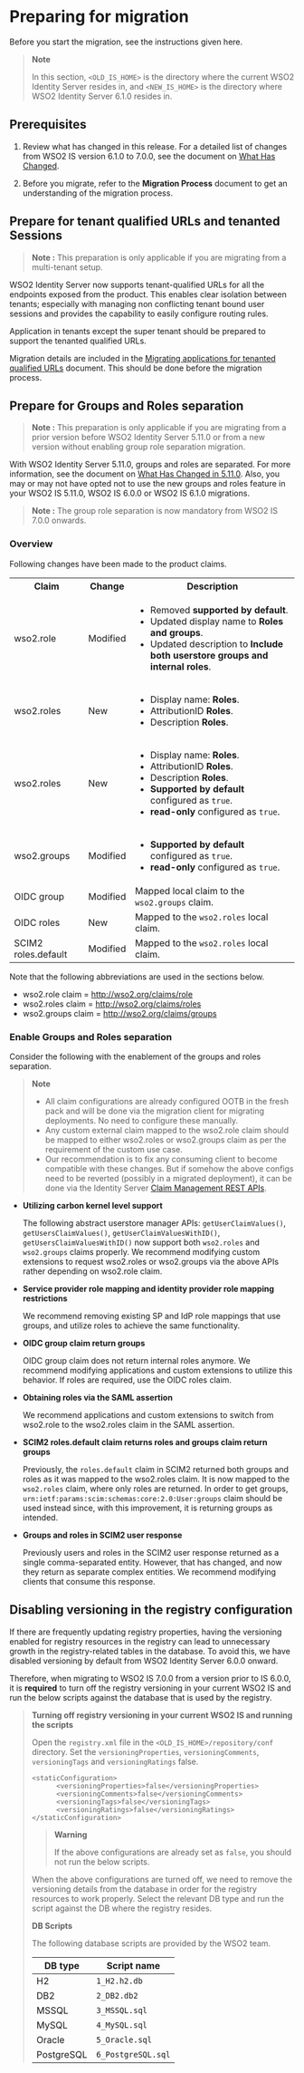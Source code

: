 # Preparing for migration

Before you start the migration, see the instructions given here.

> **Note**
>
> In this section, `<OLD_IS_HOME>` is the directory where the current WSO2 Identity Server resides in, and `<NEW_IS_HOME>` is the directory where WSO2 Identity Server 6.1.0 resides in.

## Prerequisites

1. Review what has changed in this release. For a detailed list of changes from WSO2 IS version 6.1.0 to 7.0.0, see the document on [What Has Changed](what-has-changed.md).

2. Before you migrate, refer to the **Migration Process** document to get an understanding of the migration process.

## Prepare for tenant qualified URLs and tenanted Sessions

>**Note :** This preparation is only applicable if you are migrating from a multi-tenant setup.

WSO2 Identity Server now supports tenant-qualified URLs for all the endpoints exposed from the product. This enables clear
isolation between tenants; especially with managing non conflicting tenant bound user sessions and provides the
capability to easily configure routing rules.

Application in tenants except the super tenant should be prepared to support the tenanted qualified URLs.

Migration details are included in the
[Migrating applications for tenanted qualified URLs](migrating-applications-for-tenanted-qualified-urls.md) document. This should be done before the migration process.

## Prepare for Groups and Roles separation

>**Note :** This preparation is only applicable if you are migrating from a prior version before WSO2 Identity Server 5.11.0 or from a new version without enabling group role separation migration.

With WSO2 Identity Server 5.11.0, groups and roles are separated. For more information, see the document on [What Has Changed in 5.11.0](../is-5.11.0/migrating-what-has-changed.md). Also, you may or may not have opted not to use the new groups and roles feature in your WSO2 IS 5.11.0, WSO2 IS 6.0.0 or WSO2 IS 6.1.0 migrations.

>**Note :** The group role separation is now mandatory from WSO2 IS 7.0.0 onwards.

### Overview

Following changes have been made to the product claims.

<table>
    <tr>
        <th>Claim</th>
        <th>Change</th>
        <th>Description</th>
    </tr>
    <tr>
        <td>wso2.role</td>
        <td>Modified</td>
        <td>
            <ul>
                <li>Removed <b>supported by default</b>.</li>
                <li>Updated display name to <b>Roles and groups</b>.</li>
                <li>Updated description to <b>Include both userstore groups and internal roles</b>.</li>
            </ul>
        </td>
    </tr>
    <tr>
        <td>wso2.roles</td>
        <td>New</td>
        <td>
            <ul>
                <li>Display name: <b>Roles</b>.</li>
                <li>AttributionID <b>Roles</b>.</li>
                <li>Description <b>Roles</b>.</li>
            </ul>
        </td>
    </tr>
    <tr>
        <td>wso2.roles</td>
        <td>New</td>
        <td>
            <ul>
                <li>Display name: <b>Roles</b>.</li>
                <li>AttributionID <b>Roles</b>.</li>
                <li>Description <b>Roles</b>.</li>
                <li><b>Supported by default</b> configured as <code>true</code>.</li>
                <li><b>read-only</b> configured as <code>true</code>.</li>
            </ul>
        </td>
    </tr>
    <tr>
        <td>wso2.groups</td>
        <td>Modified</td>
        <td>
            <ul>
                <li><b>Supported by default</b> configured as <code>true</code>.</li>
                <li><b>read-only</b> configured as <code>true</code>.</li>
            </ul>
        </td>
    </tr>
    <tr>
        <td>OIDC group</td>
        <td>Modified</td>
        <td>
            Mapped local claim to the <code>wso2.groups</code> claim.
        </td>
    </tr>
    <tr>
        <td>OIDC roles</td>
        <td>New</td>
        <td>
            Mapped to the <code>wso2.roles</code> local claim.
        </td>
    </tr>
    <tr>
        <td>SCIM2 roles.default</td>
        <td>Modified</td>
        <td>
            Mapped to the <code>wso2.roles</code> local claim.
        </td>
    </tr>
</table>

Note that the following abbreviations are used in the sections below.

* wso2.role claim = http://wso2.org/claims/role
* wso2.roles claim = http://wso2.org/claims/roles
* wso2.groups claim = http://wso2.org/claims/groups

### Enable Groups and Roles separation

Consider the following with the enablement of the groups and roles separation.

> **Note**
>
> * All claim configurations are already configured OOTB in the fresh pack and will be done via the migration client for migrating deployments. No need to configure these manually.
> * Any custom external claim mapped to the wso2.role claim should be mapped to either wso2.roles or wso2.groups claim as per the requirement of the custom use case.
> * Our recommendation is to fix any consuming client to become compatible with these changes. But if somehow the above configs need to be reverted (possibly in a migrated deployment), it can be done via the Identity Server [Claim Management REST APIs](https://is.docs.wso2.com/en/6.1.0/apis/claim-management-rest-api/).

-   **Utilizing carbon kernel level support**

    The following abstract userstore manager APIs: `getUserClaimValues()`, `getUsersClaimValues()`,
    `getUserClaimValuesWithID()`, `getUsersClaimValuesWithID()` now support both ```wso2.roles``` and ```wso2.groups``` claims properly. We recommend modifying custom extensions to request wso2.roles or wso2.groups via the above APIs rather depending on wso2.role claim.

-   **Service provider role mapping and identity provider role mapping restrictions**

    We recommend removing existing SP and IdP role mappings that use groups, and utilize roles to achieve the same functionality.

-   **OIDC group claim return groups**

    OIDC group claim does not return internal roles anymore. We recommend modifying applications and custom extensions to utilize this behavior. If roles are required, use the OIDC roles claim.

-   **Obtaining roles via the SAML assertion**

    We recommend applications and custom extensions to switch from wso2.role to the wso2.roles claim in the SAML assertion.

-   **SCIM2 roles.default claim returns roles and groups claim return groups**

    Previously, the ```roles.default``` claim in SCIM2 returned both groups and roles as it was mapped to the wso2.roles claim. It is now mapped to the ```wso2.roles``` claim, where only roles are returned. In order to get groups, `urn:ietf:params:scim:schemas:core:2.0:User:groups` claim should be used instead since, with this improvement, it is returning groups as intended.

-   **Groups and roles in SCIM2 user response**

    Previously users and roles in the SCIM2 user response returned as a single comma-separated entity. However, that has changed, and now they return as separate complex entities. We recommend modifying clients that consume this response.

## Disabling versioning in the registry configuration
If there are frequently updating registry properties, having the versioning enabled for
registry resources in the registry can lead to unnecessary growth in the registry-related
tables in the database. To avoid this, we have disabled versioning by default from WSO2 Identity
Server 6.0.0 onward.

Therefore, when migrating to WSO2 IS 7.0.0 from a version prior to IS 6.0.0, it is **required** to turn off the registry versioning in your current WSO2 IS and run the below scripts against the database that is used by the registry.

> **Turning off registry versioning in your current WSO2 IS and running the scripts**
>
> Open the `registry.xml` file in the `<OLD_IS_HOME>/repository/conf` directory. Set the `versioningProperties`, `versioningComments`, `versioningTags` and `versioningRatings` false.
>
>   ```
>   <staticConfiguration>
>         <versioningProperties>false</versioningProperties>
>         <versioningComments>false</versioningComments>
>         <versioningTags>false</versioningTags>
>         <versioningRatings>false</versioningRatings>
>   </staticConfiguration>
>   ```
>
>>  **Warning**
>>
>>  If the above configurations are already set as `false`, you should not run the below scripts.
>
>  When the above configurations are turned off, we need to remove the versioning details from the database in order for the registry resources to work properly. Select the relevant DB type and run the script against the DB where the registry resides.
>
>   **DB Scripts**
>
>   The following database scripts are provided by the WSO2 team.
>
>   | DB type      | Script name |
>   | ----------- | ----------- |
>   | H2      | `1_H2.h2.db`     |
>   | DB2   | `2_DB2.db2`        |
>   | MSSQL | `3_MSSQL.sql` |
>   | MySQL | `4_MySQL.sql` |
>   | Oracle | `5_Oracle.sql` |
>   | PostgreSQL | `6_PostgreSQL.sql` |
